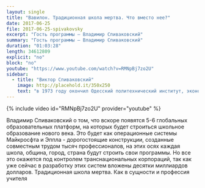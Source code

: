 ```yaml
---
layout: single
title: "Вавилон. Традиционная школа мертва. Что вместо нее?"
date: 2017-06-25
file: 2017-06-25-spivakovsky
excerpt: "Гость программы — Владимир Спиваковский"
summary: "Гость программы — Владимир Спиваковский"
duration: "01:03:28"
length: 34612809
explicit: "no"
block: "no"
youtube: "https://www.youtube.com/watch?v=RMNpBj7zo2U"
sidebar:
  - title: "Виктор Спиваковский"
    image: http://placehold.it/350x250
    text: "в 1973 году окончил Одесский политехнический институт, экономический факультет. Кандидат экономических наук. Защитил диссертацию в 1980 году в Академии наук Украины по специальности: «Развитие и размещение производительных сил Украины»."
---
```


{% include video id="RMNpBj7zo2U" provider="youtube" %}

Владимир Спиваковский о том, что вскоре появятся 5-6 глобальных образовательных платформ, на которых будет строиться школьное образование нового века. Это будет как операционные системы Майкросфта и Эппла - дорогостоящие конструкции, созданные совместным трудом тысяч профессионалов, на этих осях каждая школа, община, город, страна будут строить свои программы. Но все это окажется под контролем транснациональных корпораций, так как уже сейчас в разработку этих систем вложены десятки миллиардов долларов. Традиционная школа мертва. Как в сущности и профессия учителя
